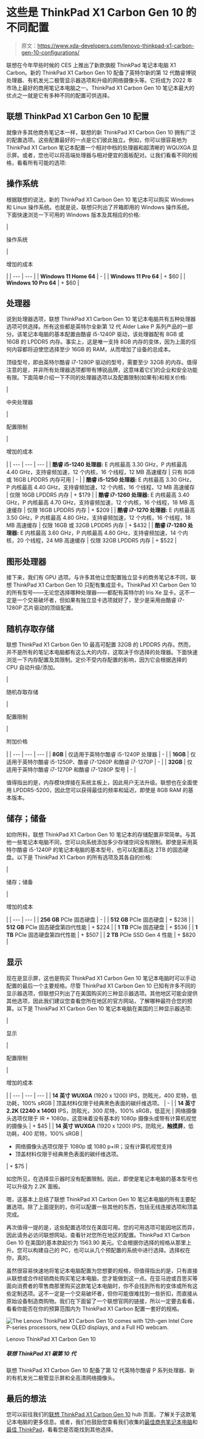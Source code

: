 # 这些是 ThinkPad X1 Carbon Gen 10 的不同配置

> 原文：<https://www.xda-developers.com/lenovo-thinkpad-x1-carbon-gen-10-configurations/>

联想在今年早些时候的 CES 上推出了新款旗舰 ThinkPad 笔记本电脑 X1 Carbon。新的 ThinkPad X1 Carbon Gen 10 配备了英特尔新的第 12 代酷睿博锐处理器、有机发光二极管显示器选项和升级的网络摄像头等。它将成为 2022 年市场上最好的商用笔记本电脑之一。ThinkPad X1 Carbon Gen 10 笔记本最大的优点之一就是它有多种不同的配置可供选择。

## 联想 ThinkPad X1 Carbon Gen 10 配置

就像许多其他商务笔记本一样，联想的新 ThinkPad X1 Carbon Gen 10 拥有广泛的配置选项。这些配置最好的一点是它们彼此独立。例如，你可以很容易地为 ThinkPad X1 Carbon 笔记本配置一个相对中档的处理器和超清晰的 WQUXGA 显示屏。或者，您也可以将高端处理器与相对便宜的面板配对。让我们看看不同的规格，看看所有可能的选项:

## 操作系统

根据联想的说法，新的 ThinkPad X1 Carbon Gen 10 笔记本可以购买 Windows 和 Linux 操作系统。也就是说，联想只列出了开箱即用的 Windows 操作系统。下面快速浏览一下可用的 Windows 版本及其相应的价格:

| 

操作系统

 | 

增加的成本

 |
| --- | --- |
| **Windows 11 Home 64** | - |
| **Windows 11 Pro 64** | + $60 |
| **Windows 10 Pro 64** | + $60 |

## 处理器

说到处理器选项，联想 ThinkPad X1 Carbon Gen 10 笔记本电脑共有五种处理器选项可供选择。所有这些都是英特尔全新第 12 代 Alder Lake P 系列产品的一部分。该笔记本电脑的基本配置由酷睿 i5-1240P 驱动，该处理器配有 8GB 或 16GB 的 LPDDR5 内存。事实上，这是唯一支持 8GB 内存的变体，因为上面的任何内容都将迫使您选择至少 16GB 的 RAM，从而增加了设备的总成本。

顶级型号，即由英特尔酷睿 i7-1280P 驱动的型号，需要至少 32GB 的内存。值得注意的是，并非所有处理器选项都带有博锐品牌，这意味着它们的企业和安全功能有限。下面简单介绍一下不同的处理器选项以及配置限制(如果有)和相关价格:

| 

中央处理器

 | 

配置限制

 | 

增加的成本

 |
| --- | --- | --- |
| **酷睿 i5-1240 处理器:** E 内核最高 3.30 GHz，P 内核最高 4.40 GHz，支持睿频加速，12 个内核，16 个线程，12 MB 高速缓存 | 只有 8GB 或 16GB LPDDR5 内存可用 | - |
| **酷睿 i5-1250 处理器:** E 内核最高 3.30 GHz，P 内核最高 4.40 GHz，支持睿频加速，12 个内核，16 个线程，12 MB 高速缓存 | 仅限 16GB LPDDR5 内存 | + $179 |
| **酷睿 i7-1260 处理器:** E 内核最高 3.40 GHz，P 内核最高 4.70 GHz，支持睿频加速，12 个内核，16 个线程，18 MB 高速缓存 | 仅限 16GB LPDDR5 内存 | + $209 |
| **酷睿 i7-1270 处理器:** E 内核最高 3.50 GHz，P 内核最高 4.80 GHz，支持睿频加速，12 个内核，16 个线程，18 MB 高速缓存 | 仅限 16GB 或 32GB LPDDR5 内存 | + $432 |
| **酷睿 i7-1280 处理器:** E 内核最高 3.60 GHz，P 内核最高 4.80 GHz，支持睿频加速，14 个内核，20 个线程，24 MB 高速缓存 | 仅限 32GB LPDDR5 内存 | + $522 |

## 图形处理器

接下来，我们有 GPU 选项。与许多其他让您配置独立显卡的商务笔记本不同，联想 ThinkPad X1 Carbon Gen 10 只配有集成显卡。ThinkPad X1 Carbon Gen 10 的所有型号——无论您选择哪种处理器——都配有英特尔的 Iris Xe 显卡。这不一定是一个交易破坏者，但如果有独立显卡选项就好了，至少是采用由酷睿 i7-1280P 芯片驱动的顶级配置。

## 随机存取存储

联想 ThinkPad X1 Carbon Gen 10 最高可配置 32GB 的 LPDDR5 内存。然而，并不是所有的笔记本电脑都有这么大的内存，这取决于你选择的处理器。下面快速浏览一下内存配置及其限制。定价不受内存配置的影响，因为它会根据选择的 CPU 自动升级/添加。

| 

随机存取存储

 | 

配置限制

 | 

附加价格

 |
| --- | --- | --- |
| **8GB** | 仅适用于英特尔酷睿 i5-1240P 处理器 | - |
| **16GB** | 仅适用于英特尔酷睿 i5-1250P、酷睿 i7-1260P 和酷睿 i7-1270P | - |
| **32GB** | 仅适用于英特尔酷睿 i7-1270P 和酷睿 i7-1280P 型号 | - |

值得指出的是，内存模块焊接在系统主板上，因此用户无法升级。联想也在全面使用 LPDDR5-5200，因此您可以获得最佳的频率和延迟，即使是 8GB RAM 的基本版本。

## 储存；储备

如你所料，联想 ThinkPad X1 Carbon Gen 10 笔记本的存储配置非常简单。与其他一些笔记本电脑不同，您可以向系统添加多少存储空间没有限制。即使是采用英特尔酷睿 i5-1240P 的笔记本电脑的基本型号，也可以配置高达 2TB 的固态硬盘。以下是 ThinkPad X1 Carbon 的所有选项及其各自的价格:

| 

储存；储备

 | 

增加的成本

 |
| --- | --- |
| **256 GB** PCIe 固态硬盘 | - |
| **512 GB** PCIe 固态硬盘 | + $238 |
| **512 GB** PCIe 固态硬盘第四代性能 | + $224 |
| **1 TB** PCIe 固态硬盘 | + $536 |
| **1 TB** PCIe 固态硬盘第四代性能 | + $507 |
| **2 TB** PCIe SSD Gen 4 性能 | + $820 |

## 显示

现在是显示屏，这也是购买 ThinkPad X1 Carbon Gen 10 笔记本电脑时可以手动配置的最后一个主要规格。尽管 ThinkPad X1 Carbon Gen 10 已知有许多不同的显示器选项，但联想只列出了在美国购买的三种显示器选项。其他地区可能会提供其他选项，因此我们建议您查看您所在地区的官方网站，了解哪种最符合您的预算。以下是 ThinkPad X1 Carbon Gen 10 笔记本电脑在美国的三种显示器选项:

| 

显示

 | 

配置限制

 | 

增加的成本

 |
| --- | --- | --- |
| **14 英寸 WUXGA** (1920 x 1200) IPS，防眩光，400 尼特，低功耗，100% sRGB | 顶盖材料仅限于经典黑色表面的碳纤维选项。 | - |
| **14 英寸 2.2K (2240 x 1400)** IPS，防眩光，300 尼特，100% sRGB，低蓝光 | 网络摄像头选项仅限于 IR + 1080p，这意味着没有基本的 1080p 摄像头或带有计算机视觉的摄像头 | + $45 |
| **14 英寸 WUXGA** (1920 x 1200) IPS，防眩光，**触摸屏**，低功耗，400 尼特，100% sRGB | 

*   网络摄像头选项仅限于 1080p 或 1080 p+IR；没有计算机视觉支持
*   顶盖材料仅限于经典黑色表面的碳纤维选项。

 | + $75 |

如您所见，在选择显示器时没有配置限制。因此，即使是笔记本电脑的基本型号也可以升级为 2.2K 面板。

嗯，这基本上总结了联想 ThinkPad X1 Carbon Gen 10 笔记本电脑的所有主要配置选项。除了上面提到的，你可以配置一些其他的东西，包括无线连接选项和顶盖完成。

再次值得一提的是，这些配置选项仅在美国可用。您的可用选项可能因地区而异，因此请务必访问联想网站，查看针对您所在地区的配置。ThinkPad X1 Carbon Gen 10 在美国的基本款起价为 1563.90 美元。它会根据你选择的规格从那里上升。您可以构建自己的 PC，也可以从几个预配置的系统中进行选择。选择权在你，真的。

虽然很容易快速地将笔记本电脑配置为您想要的规格，但值得指出的是，只有直接从联想或合作经销商处购买笔记本电脑，您才能做到这一点。在亚马逊或百思买等面向消费者的零售商那里购买这款笔记本电脑时，你不会找到所有的变体或所有这些定制选项。这不一定是一个交易破坏者，但你可能很难找到一些折扣，而直接从原始设备制造商购物。我们在下面留了一个联想官网的链接，所以一定要去看看，看看你能否在你的预算范围内为 ThinkPad X1 Carbon 配置一套好的规格。

 <picture>![The Lenovo ThinkPad X1 Carbon Gen 10 comes with 12th-gen Intel Core P-series processors, new OLED displays, and a Full HD webcam.](img/6dbc6245aa8c741435a8ad6cff1f11e7.png)</picture> 

Lenovo ThinkPad X1 Carbon Gen 10

##### 联想 ThinkPad X1 碳第 10 代

联想 ThinkPad X1 Carbon Gen 10 配备了第 12 代英特尔酷睿 P 系列处理器、新的有机发光二极管显示屏和全高清网络摄像头。

## 最后的想法

您可以前往我们的[联想 ThinkPad X1 Carbon Gen 10](https://www.xda-developers.com/lenovo-thinkpad-x1-carbon-gen-10/) hub 页面，了解关于这款笔记本电脑的更多信息。或者，我们也鼓励您查看我们收集的[最佳商务笔记本电脑](https://www.xda-developers.com/best-business-laptops/)和[最佳 ThinkPad](https://www.xda-developers.com/best-thinkpads/)，看看您是否能找到其他选择。